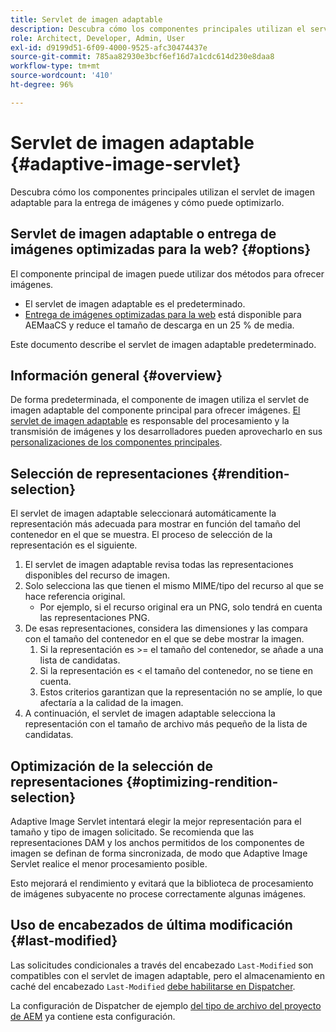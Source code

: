```yaml
---
title: Servlet de imagen adaptable
description: Descubra cómo los componentes principales utilizan el servlet de imagen adaptable para la entrega de imágenes y cómo puede optimizarlo.
role: Architect, Developer, Admin, User
exl-id: d9199d51-6f09-4000-9525-afc30474437e
source-git-commit: 785aa82930e3bcf6ef16d7a1cdc614d230e8daa8
workflow-type: tm+mt
source-wordcount: '410'
ht-degree: 96%

---
```


# Servlet de imagen adaptable {#adaptive-image-servlet}

Descubra cómo los componentes principales utilizan el servlet de imagen adaptable para la entrega de imágenes y cómo puede optimizarlo.

## Servlet de imagen adaptable o entrega de imágenes optimizadas para la web? {#options}

El componente principal de imagen puede utilizar dos métodos para ofrecer imágenes.

* El servlet de imagen adaptable es el predeterminado.
* [Entrega de imágenes optimizadas para la web](/help/developing/web-optimized-image-delivery.md) está disponible para AEMaaCS y reduce el tamaño de descarga en un 25 % de media.

Este documento describe el servlet de imagen adaptable predeterminado.

## Información general {#overview}

De forma predeterminada, el componente de imagen utiliza el servlet de imagen adaptable del componente principal para ofrecer imágenes. [El servlet de imagen adaptable](https://github.com/adobe/aem-core-wcm-components/wiki/The-Adaptive-Image-Servlet) es responsable del procesamiento y la transmisión de imágenes y los desarrolladores pueden aprovecharlo en sus [personalizaciones de los componentes principales](/help/developing/customizing.md).

## Selección de representaciones {#rendition-selection}

El servlet de imagen adaptable seleccionará automáticamente la representación más adecuada para mostrar en función del tamaño del contenedor en el que se muestra. El proceso de selección de la representación es el siguiente.

1. El servlet de imagen adaptable revisa todas las representaciones disponibles del recurso de imagen.
1. Solo selecciona las que tienen el mismo MIME/tipo del recurso al que se hace referencia original.
   * Por ejemplo, si el recurso original era un PNG, solo tendrá en cuenta las representaciones PNG.
1. De esas representaciones, considera las dimensiones y las compara con el tamaño del contenedor en el que se debe mostrar la imagen.
   1. Si la representación es >= el tamaño del contenedor, se añade a una lista de candidatas.
   1. Si la representación es &lt; el tamaño del contenedor, no se tiene en cuenta.
   1. Estos criterios garantizan que la representación no se amplíe, lo que afectaría a la calidad de la imagen.
1. A continuación, el servlet de imagen adaptable selecciona la representación con el tamaño de archivo más pequeño de la lista de candidatas.

## Optimización de la selección de representaciones {#optimizing-rendition-selection}

Adaptive Image Servlet intentará elegir la mejor representación para el tamaño y tipo de imagen solicitado. Se recomienda que las representaciones DAM y los anchos permitidos de los componentes de imagen se definan de forma sincronizada, de modo que Adaptive Image Servlet realice el menor procesamiento posible.

Esto mejorará el rendimiento y evitará que la biblioteca de procesamiento de imágenes subyacente no procese correctamente algunas imágenes.

## Uso de encabezados de última modificación {#last-modified}

Las solicitudes condicionales a través del encabezado `Last-Modified` son compatibles con el servlet de imagen adaptable, pero el almacenamiento en caché del encabezado `Last-Modified` [debe habilitarse en Dispatcher](https://experienceleague.adobe.com/docs/experience-manager-dispatcher/using/configuring/dispatcher-configuration.html?lang=es#caching-http-response-headers).

La configuración de Dispatcher de ejemplo [del tipo de archivo del proyecto de AEM](/help/developing/archetype/overview.md) ya contiene esta configuración.
